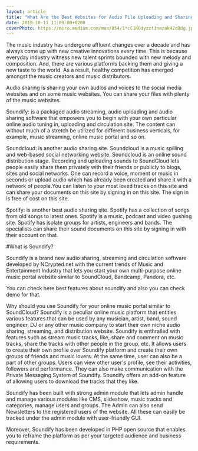 ```yaml
---
layout: article
title: "What Are the Best Websites for Audio File Uploading and Sharing?"
date: 2019-10-11 11:09:00+0200
coverPhoto: https://miro.medium.com/max/854/1*cC1KOdyzzt1nazak42cBdg.jpeg
---
```


The music industry has undergone affluent changes over a decade and has always come up with new creative innovations every time. This is because everyday industry witness new talent sprints bounded with new melody and composition. And, there are various platforms backing them and giving a new taste to the world. As a result, healthy competition has emerged amongst the music creators and music distributors.

Audio sharing is sharing your own audios and voices to the social media websites and on some music websites. You can share your files with plenty of the music websites.

Soundify: is a packaged audio streaming, audio uploading and audio sharing software that empowers you to begin with your own particular online audio tuning in, uploading and circulation site. The content can without much of a stretch be utilized for different business verticals, for example, music streaming, online music portal and so on.

Soundcloud: is another audio sharing site. Soundcloud is a music spilling and web-based social networking website. Soundcloud is an online sound distribution stage. Recording and uploading sounds to SoundCloud lets people easily share them privately with their friends or publicly to blogs, sites and social networks. One can record a voice, moment or music in seconds or upload audio which has already been created and share it with a network of people.You can listen to your most loved tracks on this site and can share your documents on this site by signing in on this site. The sign in is free of cost on this site.

Spotify: is another best audio sharing site. Spotify has a collection of songs from old songs to latest ones. Spotify is a music, podcast and video gushing site. Spotify has isolate groups for artists, engineers and bands. The specialists can share their sound documents on this site by signing in with their account on that.

#What is Soundify?

Soundify is a brand new audio sharing, streaming and circulation software developed by NCrypted.net with the current trends of Music and Entertainment Industry that lets you start your own multi-purpose online music portal website similar to SoundCloud, Bandcamp, Pandora, etc.

You can check here best features about soundify and also you can check demo for that.

Why should you use Soundify for your online music portal similar to SoundCloud?
Soundify is a peculiar online music platform that entitles various features that can be used by any musician, artist, band, sound engineer, DJ or any other music company to start their own niche audio sharing, streaming, and distribution website. Soundify is enthralled with features such as stream music tracks, like, share and comment on music tracks, share the tracks with other people in the group, etc. It allows users to create their own profile over Soundify platform and create their own groups of friends and music lovers. At the same time, user can also be a part of other groups. Users can view other user's profile, see their activities, followers and performance. They can also make communication with the Private Messaging System of Soundify. Soundify offers an add-on feature of allowing users to download the tracks that they like.

Soundify has been built with strong admin module that lets admin handle and manage various modules like CMS, slideshow, music tracks and categories, manage users and groups. The Admin can also send Newsletters to the registered users of the website. All these can easily be tracked under the admin module with user-friendly GUI.

Moreover, Soundify has been developed in PHP open source that enables you to reframe the platform as per your targeted audience and business requirements.



